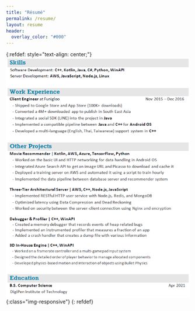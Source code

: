 ```yaml
---
title: "Résumé"
permalink: /resume/
layout: resume
header:
  overlay_color: "#000"
---
```


<!-- Printer-friendly attributes are embedded! Just right click and print!
{: style="text-align: center; font-size:80%;"} -->

{:refdef: style="text-align: center;"}
![image-title-here](/assets/resume/Resume_SoftwareEngineer_MinsuKang.png){:class="img-responsive"}
{: refdef}